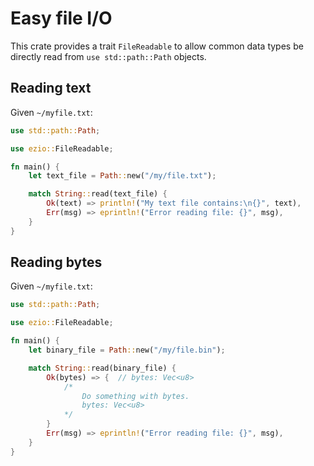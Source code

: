 # Easy file I/O
This crate provides a trait `FileReadable` to allow common data types be directly read from `use std::path::Path` objects.

## Reading text
Given `~/myfile.txt`:
```rust
use std::path::Path;

use ezio::FileReadable;

fn main() {
    let text_file = Path::new("/my/file.txt");

    match String::read(text_file) {
        Ok(text) => println!("My text file contains:\n{}", text),
        Err(msg) => eprintln!("Error reading file: {}", msg),
    }
}
```

## Reading bytes
Given `~/myfile.txt`:
```rust
use std::path::Path;

use ezio::FileReadable;

fn main() {
    let binary_file = Path::new("/my/file.bin");

    match String::read(binary_file) {
        Ok(bytes) => {  // bytes: Vec<u8>
            /*
                Do something with bytes.
                bytes: Vec<u8>
            */
        }
        Err(msg) => eprintln!("Error reading file: {}", msg),
    }
}
```
